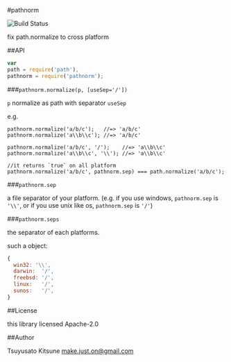 #pathnorm

![Build Status](https://api.travis-ci.org/MakeNowJust/node-pathnorm.png)

fix path.normalize to cross platform

##API

```js
var
path = require('path'),
pathnorm = require('pathnorm');
```

###`pathnorm.normalize(p, [useSep='/'])`

`p` normalize as path with separator `useSep`

e.g.

```
pathnorm.normalize('a/b/c');   //=> 'a/b/c'
pathnorm.normalize('a\\b\\c'); //=> 'a/b/c'

pathnorm.normalize('a/b/c', '/');    //=> 'a\\b\\c'
pathnorm.normalize('a\\b\\c', '\\'); //=> 'a\\b\\c'

//it returns `true` on all platform
pathnorm.normalize('a/b/c', pathnorm.sep) === path.normalize('a/b/c');
```

###`pathnorm.sep`

a file separator of your platform. (e.g. if you use windows, `pathnorm.sep` is `'\\'`, or if you use unix like os, `pathnorm.sep` is `'/'`)

###`pathnorm.seps`

the separator of each platforms.

such a object:

```js
{
  win32: '\\',
  darwin:  '/',
  freebsd: '/',
  linux:   '/',
  sunos:   '/',
}
```

##License

this library licensed Apache-2.0

##Author

Tsuyusato Kitsune <make.just.on@gmail.com>

